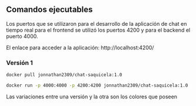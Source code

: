 ## Comandos ejecutables
Los puertos que se utilizaron para el desarrollo de la aplicación de chat en tiempo real para el frontend se utilizó los puertos 4200 y para el backend el puerto 4000.

El enlace para acceder a la aplicación: http://localhost:4200/
### Versión 1

```bash
docker pull jonnathan2309/chat-saquicela:1.0
```

```bash
docker run -p 4000:4000 -p 4200:4200 jonnathan2309/chat-saquicela:1.0
```

Las variaciones entre una versión y la otra son los colores que poseen
